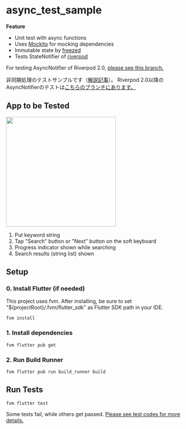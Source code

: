 # async_test_sample

**Feature**  
- Unit test with async functions
- Uses [Mockito](https://pub.dev/packages/mockito) for mocking dependencies
- Immutable state by [freezed](https://pub.dev/packages/freezed)
- Tests StateNotifier of [riverpod](https://riverpod.dev/)

For testing AsyncNotifier of Riverpod 2.0, [please see this branch.](https://github.com/Seo-4d696b75/dart-async-test-sample/tree/riverpod2)

非同期処理のテストサンプルです（[解説記事](https://qiita.com/Seo-4d696b75/private/b677999b4a82fcda11dd)）。
Riverpod 2.0以降のAsyncNotifierのテストは[こちらのブランチにあります。](https://github.com/Seo-4d696b75/dart-async-test-sample/tree/riverpod2)

## App to be Tested

<img src="https://user-images.githubusercontent.com/25225028/207562903-57e75115-3989-45c0-8401-404cdf444063.gif" width="300">

1. Put keyword string
2. Tap "Search" button or "Next" button on the soft keyboard
3. Progress indicator shown while searching
4. Search results (string list) shown

## Setup

### 0. Install Flutter (if needed)

This project uses fvm. 
After installing, be sure to set "${projectRoot}/.fvm/flutter_sdk" as Flutter SDK path in your IDE.

`fvm install`

### 1. Install dependencies

`fvm flutter pub get`

### 2. Run Build Runner

`fvm flutter pub run build_runner build`

## Run Tests

`fvm flutter test`

Some tests fail, while others get passed. 
[Please see test codes for more details.](./test/view_model/search_view_model_test.dart)
